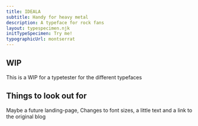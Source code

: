 ```yaml
---
title: IDEALA
subtitle: Handy for heavy metal
description: A typeface for rock fans
layout: typespecimen.njk
initTypeSpecimen: Try me! 
typographicUrl: montserrat
---
```


## WIP
This is a WIP for a typetester for the different typefaces

## Things to look out for
Maybe a future landing-page, Changes to font sizes, a little text and a link to the original blog